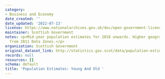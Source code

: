 ```yaml
---
category:
- Business and Economy
date_created: ''
date_updated: '2022-07-13'
license: https://www.nationalarchives.gov.uk/doc/open-government-licence/version/3/
maintainer: Scottish Government
notes: <p>Mid-year population estimates for 2018 onwards. Higher geographies are aggregated
  from 2011 Data Zones.</p>
organization: Scottish Government
original_dataset_link: http://statistics.gov.scot/data/population-estimates-young-and-old
records: null
resources: []
schema: default
title: 'Population Estimates: Young And Old '
---
```


